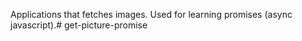 Applications that fetches images. Used for learning promises (async javascript).# get-picture-promise
